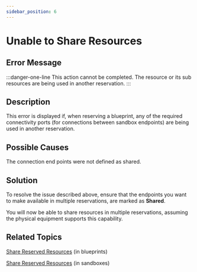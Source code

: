 ```yaml
---
sidebar_position: 6
---
```


# Unable to Share Resources

## Error Message

:::danger-one-line
This action cannot be completed. The resource or its sub resources are being used in another reservation.
:::

## Description

This error is displayed if, when reserving a blueprint, any of the required connectivity ports (for connections between sandbox endpoints) are being used in another reservation.

## Possible Causes

The connection end points were not defined as shared.

## Solution

To resolve the issue described above, ensure that the endpoints you want to make available in multiple reservations, are marked as **Shared**.

You will now be able to share resources in multiple reservations, assuming the physical equipment supports this capability.

## Related Topics

[Share Reserved Resources](https://help.quali.com/Online%20Help/0.0/Portal/Content/CSP/LAB-MNG/Prfrm-Actns/Blprnt-Shr.htm) (in blueprints)

[Share Reserved Resources](https://help.quali.com/Online%20Help/0.0/Portal/Content/CSP/LAB-MNG/Prfrm-Actns/Sndbx-Shr.htm) (in sandboxes)
